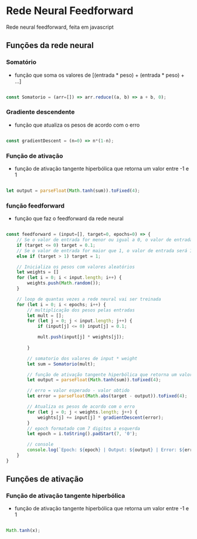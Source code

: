 # Rede Neural Feedforward
Rede neural feedforward, feita em javascript 

## Funções da rede neural

### Somatório

- função que soma os valores de [(entrada * peso) + (entrada * peso) + ...]

```javascript

const Somatorio = (arr=[]) => arr.reduce((a, b) => a + b, 0);

```

### Gradiente descendente

- função que atualiza os pesos de acordo com o erro

```javascript

const gradientDescent = (n=0) => n*(1-n);

```

### Função de ativação

- função de ativação tangente hiperbólica que retorna um valor entre -1 e 1

```javascript

let output = parseFloat(Math.tanh(sum)).toFixed(4);

```

### função feedforward

- função que faz o feedforward da rede neural

```javascript

const feedforward = (input=[], target=0, epochs=0) => {
    // Se o valor de entrada for menor ou igual a 0, o valor de entrada será 0.1
    if (target <= 0) target = 0.1;
    // Se o valor de entrada for maior que 1, o valor de entrada será 1
    else if (target > 1) target = 1;

    // Inicializa os pesos com valores aleatórios
    let weights = []
    for (let i = 0; i < input.length; i++) {
        weights.push(Math.random());
    }

    // loop de quantas vezes a rede neural vai ser treinada
    for (let i = 0; i < epochs; i++) {
        // multiplicação dos pesos pelas entradas
        let mult = [];
        for (let j = 0; j < input.length; j++) {
            if (input[j] <= 0) input[j] = 0.1;

            mult.push(input[j] * weights[j]);
        
        }

        // somatorio dos valores de input * weight
        let sum = Somatorio(mult);

        // função de ativação tangente hiperbólica que retorna um valor entre -1 e 1
        let output = parseFloat(Math.tanh(sum)).toFixed(4);

        // erro = valor esperado - valor obtido
        let error = parseFloat(Math.abs(target - output)).toFixed(4);

        // Atualiza os pesos de acordo com o erro
        for (let j = 0; j < weights.length; j++) {
            weights[j] += input[j] * gradientDescent(error);
        }
        // epoch formatado com 7 digitos a esquerda
        let epoch = i.toString().padStart(7, '0');

        // console
        console.log(`Epoch: ${epoch} | Output: ${output} | Error: ${error} | Weights: ${weights}`);
    }
}
```

## Funções de ativação

### Função de ativação tangente hiperbólica

- função de ativação tangente hiperbólica que retorna um valor entre -1 e 1

```javascript

Math.tanh(x);

``` 


